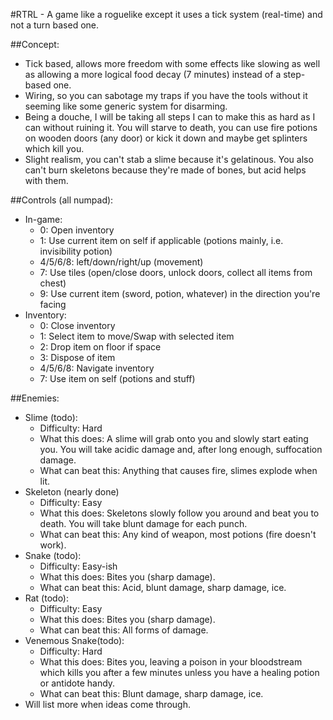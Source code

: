 #RTRL - A game like a roguelike except it uses a tick system (real-time) and not a turn based one.  
  
##Concept:  
* Tick based, allows more freedom with some effects like slowing as well as allowing a more logical food decay (7 minutes) instead of a step-based one.  
* Wiring, so you can sabotage my traps if you have the tools without it seeming like some generic system for disarming.  
* Being a douche, I will be taking all steps I can to make this as hard as I can without ruining it. You will starve to death, you can use fire potions on wooden doors (any door) or kick it down and maybe get splinters which kill you.  
* Slight realism, you can't stab a slime because it's gelatinous. You also can't burn skeletons because they're made of bones, but acid helps with them.  
  
##Controls (all numpad):  
* In-game:
    * 0: Open inventory  
    * 1: Use current item on self if applicable (potions mainly, i.e. invisibility potion)  
    * 4/5/6/8: left/down/right/up (movement)  
    * 7: Use tiles (open/close doors, unlock doors, collect all items from chest)  
    * 9: Use current item (sword, potion, whatever) in the direction you're facing  
* Inventory:  
    * 0: Close inventory  
    * 1: Select item to move/Swap with selected item  
    * 2: Drop item on floor if space  
    * 3: Dispose of item  
    * 4/5/6/8: Navigate inventory  
    * 7: Use item on self (potions and stuff)  
  
##Enemies:  
* Slime (todo):  
    * Difficulty: Hard  
    * What this does: A slime will grab onto you and slowly start eating you. You will take acidic damage and, after long enough, suffocation damage.  
    * What can beat this: Anything that causes fire, slimes explode when lit.  
* Skeleton (nearly done)  
    * Difficulty: Easy  
    * What this does: Skeletons slowly follow you around and beat you to death. You will take blunt damage for each punch.  
    * What can beat this: Any kind of weapon, most potions (fire doesn't work).  
* Snake (todo): 
    * Difficulty: Easy-ish  
    * What this does: Bites you (sharp damage).  
    * What can beat this: Acid, blunt damage, sharp damage, ice.  
* Rat (todo):  
    * Difficulty: Easy  
    * What this does: Bites you (sharp damage).  
    * What can beat this: All forms of damage.  
* Venemous Snake(todo):  
    * Difficulty: Hard  
    * What this does: Bites you, leaving a poison in your bloodstream which kills you after a few minutes unless you have a healing potion or antidote handy.  
    * What can beat this: Blunt damage, sharp damage, ice.  
* Will list more when ideas come through.  
